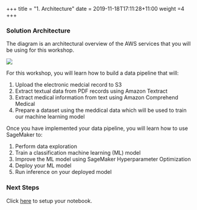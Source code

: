 +++
title = "1. Architecture"
date = 2019-11-18T17:11:28+11:00
weight =4
+++

### Solution Architecture

The diagram is an architectural overview of the AWS services that you will be using for this workshop.

![](/images/module-medical-document-processing-and-classification/architecture-v2.png)


For this workshop, you will learn how to build a data pipeline that will:
1. Upload the electronic medcial record to S3
2. Extract textual data from PDF records using Amazon Textract
3. Extract medical information from text using Amazon Comprehend Medical
4. Prepare a dataset using the meddical data which will be used to train our machine learning model

Once you have implemented your data pipeline, you will learn how to use SageMaker to:
1. Perform data exploration
2. Train a classification machine learning (ML) model
3. Improve the ML model using SageMaker Hyperparameter Optimization
4. Deploy your ML model
5. Run inference on your deployed model

### Next Steps
Click [here](../demo/) to setup your notebook.
